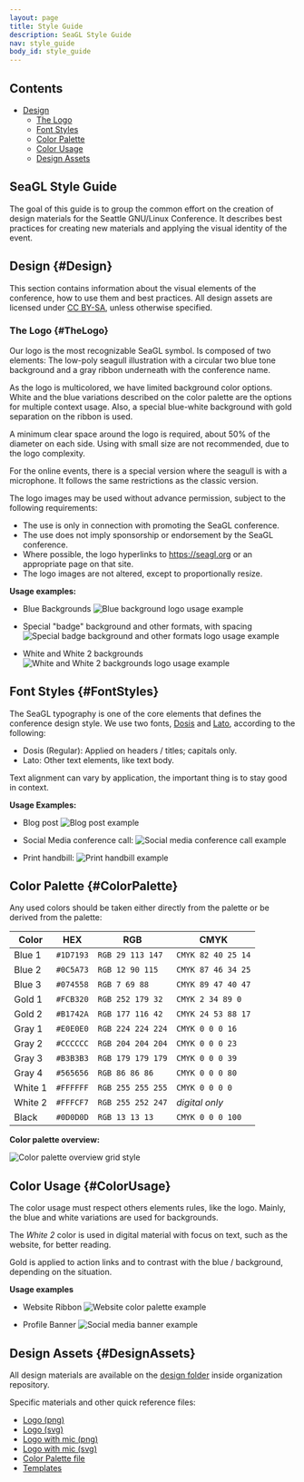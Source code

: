 ```yaml
---
layout: page
title: Style Guide
description: SeaGL Style Guide
nav: style_guide
body_id: style_guide
---
```


<div class="row style-guide"><div class="col-md-4 col-md-push-8" markdown="1">

## Contents

- [Design](#Design)
	- [The Logo](#TheLogo)
	- [Font Styles](#FontStyles)
	- [Color Palette](#ColorPalette)
	- [Color Usage](#ColorUsage)
	- [Design Assets](#DesignAssets)

</div><div class="col-md-8 col-md-pull-4" markdown="1">

## SeaGL Style Guide

The goal of this guide is to group the common effort on the creation of design materials for the Seattle GNU/Linux Conference. It describes best practices for creating new materials and applying the visual identity of the event.

## Design {#Design}

This section contains information about the visual elements of the conference, how to use them and best practices. All design assets are licensed under <a href="https://creativecommons.org/licenses/by-sa/4.0/">CC BY-SA</a>, unless otherwise specified.

### The Logo {#TheLogo}

Our logo is the most recognizable SeaGL symbol. Is composed of two elements: The low-poly seagull illustration with a circular two blue tone background and a gray ribbon underneath with the conference name.

As the logo is multicolored, we have limited background color options. White and the blue variations described on the color palette are the options for multiple context usage. Also, a special blue-white background with gold separation on the ribbon is used.

A minimum clear space around the logo is required, about 50% of the diameter on each side. Using with small size are not recommended, due to the logo complexity.

For the online events, there is a special version where the seagull is with a microphone. It follows the same restrictions as the classic version.

The logo images may be used without advance permission, subject to the following requirements:

- The use is only in connection with promoting the SeaGL conference.
- The use does not imply sponsorship or endorsement by the SeaGL conference.
- Where possible, the logo hyperlinks to https://seagl.org or an appropriate page on that site.
- The logo images are not altered, except to proportionally resize.

**Usage examples:**

- Blue Backgrounds
![Blue background logo usage example](img/style_guide/logo_usage_example_1.png)

- Special "badge" background and other formats, with spacing
![Special badge background and other formats logo usage example](img/style_guide/logo_usage_example_2.png)

- White and White 2 backgrounds
![White and White 2 backgrounds logo usage example](img/style_guide/logo_usage_example_3.png)

## Font Styles {#FontStyles}

The SeaGL typography is one of the core elements that defines the conference design style. We use two fonts, <a href="https://fonts.google.com/specimen/Dosis">Dosis</a> and <a href="https://fonts.google.com/specimen/Lato">Lato</a>, according to the following:

- Dosis (Regular): Applied on headers / titles; capitals only.
- Lato: Other text elements, like text body.

Text alignment can vary by application, the important thing is to stay good in context.

**Usage Examples:**

- Blog post
![Blog post example](img/style_guide/blog_post_example.png)

- Social Media conference call:
![Social media conference call example](img/style_guide/social_media_conference_call_example.png)

- Print handbill:
![Print handbill example](img/style_guide/handbill_example.png)

## Color Palette {#ColorPalette}

Any used colors should be taken either directly from the palette or be derived from the palette:

| Color                                                    | HEX       | RGB               | CMYK               |
|----------------------------------------------------------|-----------|-------------------|--------------------|
| <span style="background-color: #1D7193;"></span> Blue 1  | `#1D7193` | `RGB 29 113 147`  | `CMYK 82 40 25 14` |
| <span style="background-color: #0C5A73;"></span> Blue 2  | `#0C5A73` | `RGB 12 90 115`   | `CMYK 87 46 34 25` |
| <span style="background-color: #074558;"></span> Blue 3  | `#074558` | `RGB 7 69 88`     | `CMYK 89 47 40 47` |
| <span style="background-color: #FCB320;"></span> Gold 1  | `#FCB320` | `RGB 252 179 32`  | `CMYK 2 34 89 0`   |
| <span style="background-color: #B1742A;"></span> Gold 2  | `#B1742A` | `RGB 177 116 42`  | `CMYK 24 53 88 17` |
| <span style="background-color: #E0E0E0;"></span> Gray 1  | `#E0E0E0` | `RGB 224 224 224` | `CMYK 0 0 0 16`    |
| <span style="background-color: #CCCCCC;"></span> Gray 2  | `#CCCCCC` | `RGB 204 204 204` | `CMYK 0 0 0 23`    |
| <span style="background-color: #B3B3B3;"></span> Gray 3  | `#B3B3B3` | `RGB 179 179 179` | `CMYK 0 0 0 39`    |
| <span style="background-color: #565656;"></span> Gray 4  | `#565656` | `RGB 86 86 86`    | `CMYK 0 0 0 80`    |
| <span style="background-color: #FFFFFF;"></span> White 1 | `#FFFFFF` | `RGB 255 255 255` | `CMYK 0 0 0 0`     |
| <span style="background-color: #FFFCF7;"></span> White 2 | `#FFFCF7` | `RGB 255 252 247` | _digital only_     |
| <span style="background-color: #0D0D0D;"></span> Black   | `#0D0D0D` | `RGB 13 13 13`    | `CMYK 0 0 0 100`   |

**Color palette overview:**

![Color palette overview grid style](img/style_guide/color_palette_overview.png)

## Color Usage {#ColorUsage}

The color usage must respect others elements rules, like the logo. Mainly, the blue and white variations are used for backgrounds.

The *White 2* color is used in digital material with focus on text, such as the website, for better reading.

Gold is applied to action links and to contrast with the blue / background, depending on the situation.

**Usage examples**

- Website Ribbon
![Website color palette example](img/style_guide/website_ribbon_example.png)

- Profile Banner
![Social media banner example](img/style_guide/social_media_banner_example.png)

## Design Assets {#DesignAssets}

All design materials are available on the <a href="#">design folder</a> inside organization repository.

Specific materials and other quick reference files:

- <a href="#">Logo (png)</a>
- <a href="#">Logo (svg)</a>
- <a href="#">Logo with mic (png)</a>
- <a href="#">Logo with mic (svg)</a>
- <a href="#">Color Palette file</a>
- <a href="#">Templates</a>

</div></div>
